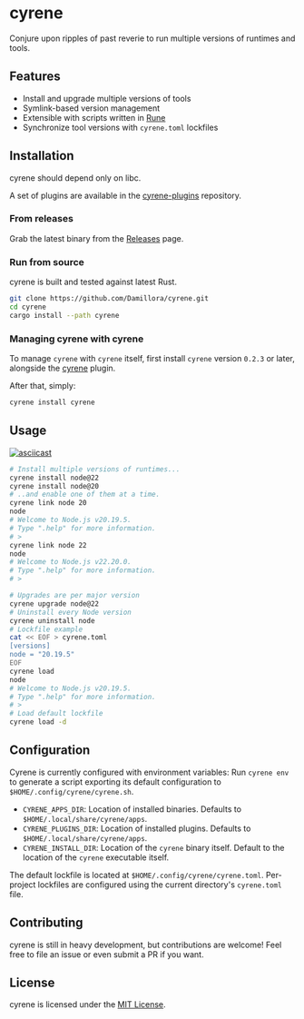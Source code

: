 # cyrene

Conjure upon ripples of past reverie to run multiple versions of runtimes and tools.

## Features

* Install and upgrade multiple versions of tools
* Symlink-based version management
* Extensible with scripts written in [Rune](https://rune-rs.github.io/)
* Synchronize tool versions with `cyrene.toml` lockfiles

## Installation

cyrene should depend only on libc.

A set of plugins are available in the [cyrene-plugins](https://github.com/Damillora/cyrene-plugins) repository.

### From releases

Grab the latest binary from the [Releases](https://github.com/Damillora/cyrene/releases) page.

### Run from source

cyrene is built and tested against latest Rust.

```sh
git clone https://github.com/Damillora/cyrene.git
cd cyrene
cargo install --path cyrene
```

### Managing cyrene with cyrene

To manage `cyrene` with `cyrene` itself, first install `cyrene` version `0.2.3` or later, alongside the [cyrene](https://github.com/Damillora/cyrene-plugins/blob/main/cyrene.rn) plugin.

After that, simply:
```sh
cyrene install cyrene
```

## Usage

[![asciicast](https://asciinema.org/a/2R58mjpKZ40Upx2KdiHdZ1fmx.svg)](https://asciinema.org/a/2R58mjpKZ40Upx2KdiHdZ1fmx)

```sh
# Install multiple versions of runtimes...
cyrene install node@22
cyrene install node@20
# ..and enable one of them at a time.
cyrene link node 20
node
# Welcome to Node.js v20.19.5.
# Type ".help" for more information.
# >
cyrene link node 22
node
# Welcome to Node.js v22.20.0.
# Type ".help" for more information.
# >

# Upgrades are per major version
cyrene upgrade node@22
# Uninstall every Node version
cyrene uninstall node
# Lockfile example
cat << EOF > cyrene.toml
[versions]
node = "20.19.5"
EOF
cyrene load
node
# Welcome to Node.js v20.19.5.
# Type ".help" for more information.
# >
# Load default lockfile
cyrene load -d
```


## Configuration

Cyrene is currently configured with environment variables:
Run `cyrene env` to generate a script exporting its default configuration to `$HOME/.config/cyrene/cyrene.sh`.

* `CYRENE_APPS_DIR`: Location of installed binaries. Defaults to `$HOME/.local/share/cyrene/apps`.
* `CYRENE_PLUGINS_DIR`: Location of installed plugins. Defaults to `$HOME/.local/share/cyrene/apps`.
* `CYRENE_INSTALL_DIR`: Location of the `cyrene` binary itself. Default to the location of the `cyrene` executable itself.

The default lockfile is located at `$HOME/.config/cyrene/cyrene.toml`. Per-project lockfiles are configured using the current directory's `cyrene.toml` file.

## Contributing

cyrene is still in heavy development, but contributions are welcome! Feel free to file an issue or even submit a PR if you want.

## License

cyrene is licensed under the [MIT License](LICENSE).
